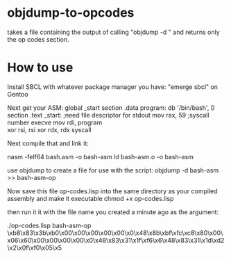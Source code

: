# objdump-to-opcodes
takes a file containing the output of calling "objdump -d <asm file>" and returns only the op codes section.

<h1> How to use </h1>
Install SBCL with whatever package manager you have:
"emerge sbcl" on Gentoo

Next get your ASM:
	global _start
	section .data
program:	db '/bin/bash', 0
	section .text
_start:
				;need file descriptor for stdout
	mov rax, 59 		;syscall number execve
	mov rdi, program             
	xor rsi, rsi
	xor rdx, rdx
	syscall


Next compile that and link it:

nasm -felf64 bash.asm -o bash-asm
ld bash-asm.o -o bash-asm

use objdump to create a file for use with the script:
objdump -d bash-asm >> bash-asm-op


Now save this file op-codes.lisp into the same directory as your compiled assembly and make it executable
chmod +x op-codes.lisp

then run it it with the file name you created a minute ago as the argument:

./op-codes.lisp bash-asm-op
\xb8\x83\x3b\xb0\x00\x00\x00\x00\x00\x0\x48\x8b\xbf\xfc\xc8\x80\x00\x06\x60\x00\x00\x00\x00\x0\x48\x83\x31\x1f\xf6\x6\x48\x83\x31\x1d\xd2\x2\x0f\xf0\x05\x5




